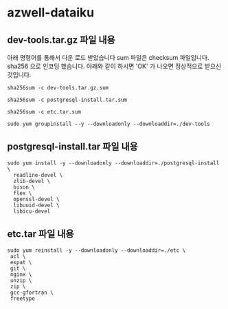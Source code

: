 # azwell-dataiku
## dev-tools.tar.gz 파일 내용
<ore>
	아래 명령어를 통해서 다운 로드 받았습니다
	sum 파일은 checksum 파일입니다.
	sha256 으로 인코딩 했습니다.
	아래와 같이 하시면 'OK' 가 나오면 정상적으로 받으신 것입니다.

	sha256sum -c dev-tools.tar.gz.sum

	sha256sum -c postgresql-install.tar.sum
	
	sha256sum -c etc.tar.sum

</ore>

```
sudo yum groupinstall --y --downloadonly --downloaddir=./dev-tools
```

## postgresql-install.tar 파일 내용
```
sudo yum install -y --downloadonly --downloaddir=./postgresql-install \
  readline-devel \
  zlib-devel \
  bison \
  flex \
  openssl-devel \
  libuuid-devel \
  libicu-devel
```

## etc.tar 파일 내용
```
sudo yum reinstall -y --downloadonly --downloaddir=./etc \
 acl \
 expat \
 git \
 nginx \
 unzip \
 zip \
 gcc-gfortran \
 freetype
 ```

